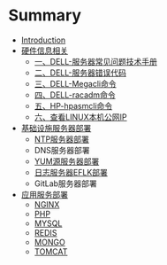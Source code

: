# Summary

* [Introduction](README.md)
* [硬件信息相关](ying-jian-xin-xi-xiang-guan.md)
  * [一、DELL-服务器常见问题技术手册](ying-jian-xin-xi-xiang-guan/yi-3001-dell-fu-wu-qi-chang-jian-wen-ti-ji-zhu-shou-ce.md)
  * [二、DELL-服务器错误代码](ying-jian-xin-xi-xiang-guan/er-3001-dell-fu-wu-qi-cuo-wu-dai-ma.md)
  * [三、DELL-Megacli命令](ying-jian-xin-xi-xiang-guan/san-3001-dell-megacli-ming-ling.md)
  * [四、DELL-racadm命令](ying-jian-xin-xi-xiang-guan/si-3001-dell-racadm-ming-ling.md)
  * [五、HP-hpasmcli命令](ying-jian-xin-xi-xiang-guan/wu-3001-hp-hpasmcli-ming-ling.md)
  * [六、查看LINUX本机公网IP](ying-jian-xin-xi-xiang-guan/liu-3001-cha-kan-linux-ben-ji-gong-wang-ip.md)
* [基础设施服务器部署](chapter1.md)
  * [NTP服务器部署](chapter1/ntpfu-wu-qi-bu-shu.md)
  * DNS服务器部署
  * [YUM源服务器部署](chapter1/yumyuan-fu-wu-qi-bu-shu.md)
  * [日志服务器EFLK部署](chapter1/ri-zhi-fu-wu-qi-eflk-bu-shu.md)
  * GitLab服务器部署
* [应用服务部署](fu-wu-bu-shu.md)
  * [NGINX](fu-wu-bu-shu/nginx.md)
  * [PHP](fu-wu-bu-shu/php.md)
  * [MYSQL](fu-wu-bu-shu/mysql.md)
  * [REDIS](fu-wu-bu-shu/redis.md)
  * [MONGO](fu-wu-bu-shu/mongo.md)
  * [TOMCAT](fu-wu-bu-shu/tomcat.md)


